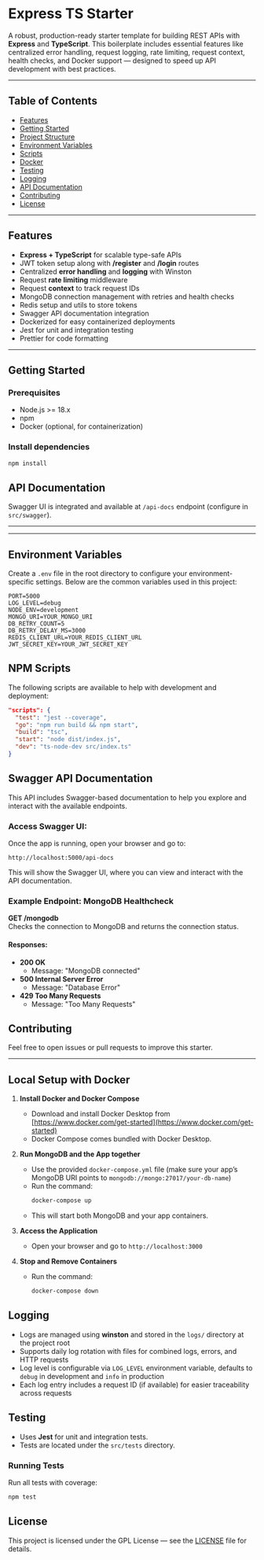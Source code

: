 # Express TS Starter

A robust, production-ready starter template for building REST APIs with **Express** and **TypeScript**. This boilerplate includes essential features like centralized error handling, request logging, rate limiting, request context, health checks, and Docker support — designed to speed up API development with best practices.

---
## Table of Contents

- [Features](#features)
- [Getting Started](#getting-started)
- [Project Structure](#project-structure)
- [Environment Variables](#environment-variables)
- [Scripts](#scripts)
- [Docker](#docker)
- [Testing](#testing)
- [Logging](#logging)
- [API Documentation](#api-documentation)
- [Contributing](#contributing)
- [License](#license)

---
## Features

- **Express + TypeScript** for scalable type-safe APIs
- JWT token setup along with **/register** and **/login** routes
- Centralized **error handling** and **logging** with Winston
- Request **rate limiting** middleware
- Request **context** to track request IDs
- MongoDB connection management with retries and health checks
- Redis setup and utils to store tokens
- Swagger API documentation integration
- Dockerized for easy containerized deployments
- Jest for unit and integration testing
- Prettier for code formatting

---

## Getting Started

### Prerequisites

- Node.js >= 18.x
- npm 
- Docker (optional, for containerization)

### Install dependencies

```bash
npm install
```

## API Documentation

Swagger UI is integrated and available at `/api-docs` endpoint (configure in `src/swagger`).

---

---

## Environment Variables

Create a `.env` file in the root directory to configure your environment-specific settings. Below are the common variables used in this project:

```env
PORT=5000
LOG_LEVEL=debug
NODE_ENV=development
MONGO_URI=YOUR_MONGO_URI
DB_RETRY_COUNT=5
DB_RETRY_DELAY_MS=3000
REDIS_CLIENT_URL=YOUR_REDIS_CLIENT_URL
JWT_SECRET_KEY=YOUR_JWT_SECRET_KEY
```

## NPM Scripts

The following scripts are available to help with development and deployment:

```json
"scripts": {
  "test": "jest --coverage",
  "go": "npm run build && npm start",
  "build": "tsc",
  "start": "node dist/index.js",
  "dev": "ts-node-dev src/index.ts"
}
```

## Swagger API Documentation

This API includes Swagger-based documentation to help you explore and interact with the available endpoints.

### Access Swagger UI:

Once the app is running, open your browser and go to:

```
http://localhost:5000/api-docs
```

This will show the Swagger UI, where you can view and interact with the API documentation.

### Example Endpoint: MongoDB Healthcheck

**GET /mongodb**  
Checks the connection to MongoDB and returns the connection status.

#### Responses:
- **200 OK**
   - Message: "MongoDB connected"
- **500 Internal Server Error**
   - Message: "Database Error"
- **429 Too Many Requests**
   - Message: "Too Many Requests"



## Contributing

Feel free to open issues or pull requests to improve this starter.

---

## Local Setup with Docker

1. **Install Docker and Docker Compose**
    - Download and install Docker Desktop from [https://www.docker.com/get-started](https://www.docker.com/get-started)
    - Docker Compose comes bundled with Docker Desktop.

2. **Run MongoDB and the App together**
    - Use the provided `docker-compose.yml` file (make sure your app’s MongoDB URI points to `mongodb://mongo:27017/your-db-name`)
    - Run the command:
      ```bash
      docker-compose up
      ```  
    - This will start both MongoDB and your app containers.

3. **Access the Application**
    - Open your browser and go to `http://localhost:3000`

4. **Stop and Remove Containers**
    - Run the command:
      ```bash
      docker-compose down
      ```

## Logging

- Logs are managed using **winston** and stored in the `logs/` directory at the project root
- Supports daily log rotation with files for combined logs, errors, and HTTP requests
- Log level is configurable via `LOG_LEVEL` environment variable, defaults to `debug` in development and `info` in production
- Each log entry includes a request ID (if available) for easier traceability across requests

## Testing

- Uses **Jest** for unit and integration tests.
- Tests are located under the `src/tests` directory.

### Running Tests

Run all tests with coverage:

```bash
npm test
```

## License

This project is licensed under the GPL License — see the [LICENSE](LICENSE) file for details.

